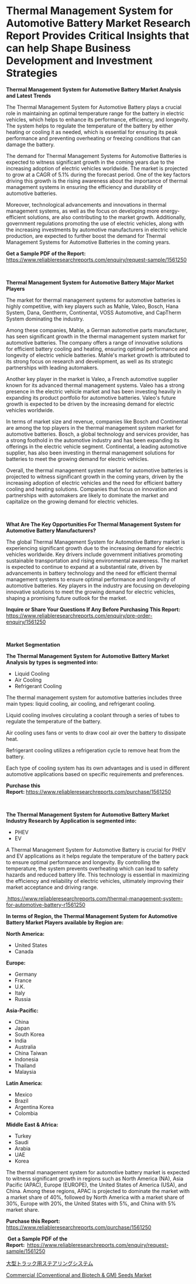 <p><h1>Thermal Management System for Automotive Battery Market Research Report Provides Critical Insights that can help Shape Business Development and Investment Strategies</h1></p><p><strong>Thermal Management System for Automotive Battery Market Analysis and Latest Trends</strong></p>
<p><p>The Thermal Management System for Automotive Battery plays a crucial role in maintaining an optimal temperature range for the battery in electric vehicles, which helps to enhance its performance, efficiency, and longevity. The system helps to regulate the temperature of the battery by either heating or cooling it as needed, which is essential for ensuring its peak performance and preventing overheating or freezing conditions that can damage the battery.</p><p>The demand for Thermal Management Systems for Automotive Batteries is expected to witness significant growth in the coming years due to the increasing adoption of electric vehicles worldwide. The market is projected to grow at a CAGR of 5.1% during the forecast period. One of the key factors driving this growth is the rising awareness about the importance of thermal management systems in ensuring the efficiency and durability of automotive batteries.</p><p>Moreover, technological advancements and innovations in thermal management systems, as well as the focus on developing more energy-efficient solutions, are also contributing to the market growth. Additionally, government regulations promoting the use of electric vehicles, along with the increasing investments by automotive manufacturers in electric vehicle production, are expected to further boost the demand for Thermal Management Systems for Automotive Batteries in the coming years.</p></p>
<p><strong>Get a Sample PDF of the Report:&nbsp;</strong> <a href="https://www.reliableresearchreports.com/enquiry/request-sample/1561250">https://www.reliableresearchreports.com/enquiry/request-sample/1561250</a></p>
<p>&nbsp;</p>
<p><strong>Thermal Management System for Automotive Battery Major Market Players</strong></p>
<p><p>The market for thermal management systems for automotive batteries is highly competitive, with key players such as Mahle, Valeo, Bosch, Hana System, Dana, Gentherm, Continental, VOSS Automotive, and CapTherm System dominating the industry.</p><p>Among these companies, Mahle, a German automotive parts manufacturer, has seen significant growth in the thermal management system market for automotive batteries. The company offers a range of innovative solutions for efficient battery cooling and heating, ensuring optimal performance and longevity of electric vehicle batteries. Mahle's market growth is attributed to its strong focus on research and development, as well as its strategic partnerships with leading automakers.</p><p>Another key player in the market is Valeo, a French automotive supplier known for its advanced thermal management systems. Valeo has a strong presence in the electric vehicle market and has been investing heavily in expanding its product portfolio for automotive batteries. Valeo's future growth is expected to be driven by the increasing demand for electric vehicles worldwide.</p><p>In terms of market size and revenue, companies like Bosch and Continental are among the top players in the thermal management system market for automotive batteries. Bosch, a global technology and services provider, has a strong foothold in the automotive industry and has been expanding its offerings in the electric vehicle segment. Continental, a leading automotive supplier, has also been investing in thermal management solutions for batteries to meet the growing demand for electric vehicles.</p><p>Overall, the thermal management system market for automotive batteries is projected to witness significant growth in the coming years, driven by the increasing adoption of electric vehicles and the need for efficient battery cooling and heating solutions. Companies that focus on innovation and partnerships with automakers are likely to dominate the market and capitalize on the growing demand for electric vehicles.</p></p>
<p>&nbsp;</p>
<p><strong>What Are The Key Opportunities For Thermal Management System for Automotive Battery Manufacturers?</strong></p>
<p><p>The global Thermal Management System for Automotive Battery market is experiencing significant growth due to the increasing demand for electric vehicles worldwide. Key drivers include government initiatives promoting sustainable transportation and rising environmental awareness. The market is expected to continue to expand at a substantial rate, driven by advancements in battery technology and the need for efficient thermal management systems to ensure optimal performance and longevity of automotive batteries. Key players in the industry are focusing on developing innovative solutions to meet the growing demand for electric vehicles, shaping a promising future outlook for the market.</p></p>
<p><strong>Inquire or Share Your Questions If Any Before Purchasing This Report:</strong> <a href="https://www.reliableresearchreports.com/enquiry/pre-order-enquiry/1561250">https://www.reliableresearchreports.com/enquiry/pre-order-enquiry/1561250</a></p>
<p>&nbsp;</p>
<p><strong>Market Segmentation</strong></p>
<p><strong>The Thermal Management System for Automotive Battery Market Analysis by types is segmented into:</strong></p>
<p><ul><li>Liquid Cooling</li><li>Air Cooling</li><li>Refrigerant Cooling</li></ul></p>
<p><p>The thermal management system for automotive batteries includes three main types: liquid cooling, air cooling, and refrigerant cooling. </p><p>Liquid cooling involves circulating a coolant through a series of tubes to regulate the temperature of the battery. </p><p>Air cooling uses fans or vents to draw cool air over the battery to dissipate heat. </p><p>Refrigerant cooling utilizes a refrigeration cycle to remove heat from the battery. </p><p>Each type of cooling system has its own advantages and is used in different automotive applications based on specific requirements and preferences.</p></p>
<p><strong>Purchase this Report:&nbsp;</strong><a href="https://www.reliableresearchreports.com/purchase/1561250">https://www.reliableresearchreports.com/purchase/1561250</a></p>
<p>&nbsp;</p>
<p><strong>The Thermal Management System for Automotive Battery Market Industry Research by Application is segmented into:</strong></p>
<p><ul><li>PHEV</li><li>EV</li></ul></p>
<p><p>A Thermal Management System for Automotive Battery is crucial for PHEV and EV applications as it helps regulate the temperature of the battery pack to ensure optimal performance and longevity. By controlling the temperature, the system prevents overheating which can lead to safety hazards and reduced battery life. This technology is essential in maximizing the efficiency and reliability of electric vehicles, ultimately improving their market acceptance and driving range.</p></p>
<p><a href="https://www.reliableresearchreports.com/thermal-management-system-for-automotive-battery-r1561250">&nbsp;https://www.reliableresearchreports.com/thermal-management-system-for-automotive-battery-r1561250</a></p>
<p><strong>In terms of Region, the Thermal Management System for Automotive Battery Market Players available by Region are:</strong></p>
<p>
    <p> <strong> North America: </strong>
        <ul>
            <li>United States</li>
            <li>Canada</li>
        </ul>
        </p> 
    <p> <strong> Europe: </strong>
        <ul>
            <li>Germany</li>
            <li>France</li>
            <li>U.K.</li>
            <li>Italy</li>
            <li>Russia</li>
        </ul>
        </p> 
    <p> <strong> Asia-Pacific: </strong>
        <ul>
            <li>China</li>
            <li>Japan</li>
            <li>South Korea</li>
            <li>India</li>
            <li>Australia</li>
            <li>China Taiwan</li>
            <li>Indonesia</li>
            <li>Thailand</li>
            <li>Malaysia</li>
        </ul>
        </p> 
    <p> <strong> Latin America: </strong>
        <ul>
            <li>Mexico</li>
            <li>Brazil</li>
            <li>Argentina Korea</li>
            <li>Colombia</li>
        </ul>
        </p> 
    <p> <strong> Middle East & Africa: </strong>
        <ul>
            <li>Turkey</li>
            <li>Saudi</li>
            <li>Arabia</li>
            <li>UAE</li>
            <li>Korea</li>
        </ul>
    </p>
    </p>
<p><p>The thermal management system for automotive battery market is expected to witness significant growth in regions such as North America (NA), Asia Pacific (APAC), Europe (EUROPE), the United States of America (USA), and China. Among these regions, APAC is projected to dominate the market with a market share of 40%, followed by North America with a market share of 30%, Europe with 20%, the United States with 5%, and China with 5% market share.</p></p>
<p><strong>Purchase this Report: </strong><a href="https://www.reliableresearchreports.com/purchase/1561250">https://www.reliableresearchreports.com/purchase/1561250</a></p>
<p>&nbsp;<strong>Get a Sample PDF of the Report:&nbsp;&nbsp;</strong><a href="https://www.reliableresearchreports.com/enquiry/request-sample/1561250">https://www.reliableresearchreports.com/enquiry/request-sample/1561250</a></p>
<p><strong></strong></p>
<p><p><a href="https://github.com/zekaoe592392/Market-Research-Report-List-2/blob/main/3601138127577.md">大型トラック用ステアリングシステム</a></p><p><a href="https://github.com/guneycigdem35/Market-Research-Report-List-3/blob/main/commercial-conventional-and-biotech-gm-seeds-market.md">Commercial (Conventional and Biotech & GM) Seeds Market</a></p></p>
